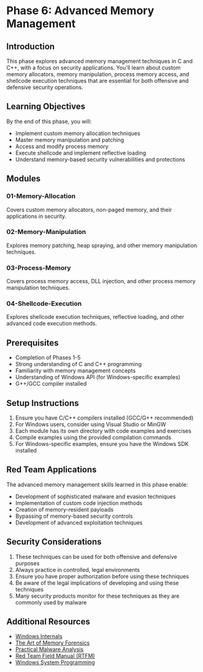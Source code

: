 # Phase 6: Advanced Memory Management

## Introduction

This phase explores advanced memory management techniques in C and C++, with a focus on security applications. You'll learn about custom memory allocators, memory manipulation, process memory access, and shellcode execution techniques that are essential for both offensive and defensive security operations.

## Learning Objectives

By the end of this phase, you will:
- Implement custom memory allocation techniques
- Master memory manipulation and patching
- Access and modify process memory
- Execute shellcode and implement reflective loading
- Understand memory-based security vulnerabilities and protections

## Modules

### 01-Memory-Allocation
Covers custom memory allocators, non-paged memory, and their applications in security.

### 02-Memory-Manipulation
Explores memory patching, heap spraying, and other memory manipulation techniques.

### 03-Process-Memory
Covers process memory access, DLL injection, and other process memory manipulation techniques.

### 04-Shellcode-Execution
Explores shellcode execution techniques, reflective loading, and other advanced code execution methods.

## Prerequisites

- Completion of Phases 1-5
- Strong understanding of C and C++ programming
- Familiarity with memory management concepts
- Understanding of Windows API (for Windows-specific examples)
- G++/GCC compiler installed

## Setup Instructions

1. Ensure you have C/C++ compilers installed (GCC/G++ recommended)
2. For Windows users, consider using Visual Studio or MinGW
3. Each module has its own directory with code examples and exercises
4. Compile examples using the provided compilation commands
5. For Windows-specific examples, ensure you have the Windows SDK installed

## Red Team Applications

The advanced memory management skills learned in this phase enable:
- Development of sophisticated malware and evasion techniques
- Implementation of custom code injection methods
- Creation of memory-resident payloads
- Bypassing of memory-based security controls
- Development of advanced exploitation techniques

## Security Considerations

1. These techniques can be used for both offensive and defensive purposes
2. Always practice in controlled, legal environments
3. Ensure you have proper authorization before using these techniques
4. Be aware of the legal implications of developing and using these techniques
5. Many security products monitor for these techniques as they are commonly used by malware

## Additional Resources

- [Windows Internals](https://docs.microsoft.com/en-us/sysinternals/resources/windows-internals)
- [The Art of Memory Forensics](https://www.amazon.com/Art-Memory-Forensics-Detecting-Malware/dp/1118825098)
- [Practical Malware Analysis](https://nostarch.com/malware)
- [Red Team Field Manual (RTFM)](https://github.com/tanc7/hacking-books/blob/master/RTFM%20-%20Red%20Team%20Field%20Manual%20v3.pdf)
- [Windows System Programming](https://www.amazon.com/Windows-Programming-Addison-Wesley-Microsoft-Technology/dp/0321657748)

